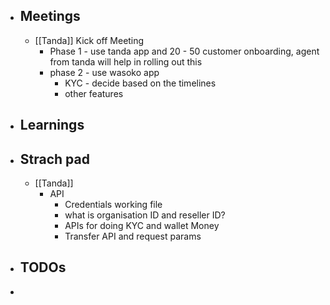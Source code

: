 - ## Meetings
	- [[Tanda]] Kick off Meeting
		- Phase 1 - use tanda app and 20 - 50 customer onboarding, agent from tanda will help in rolling out this
		- phase 2 - use wasoko app
			- KYC - decide based on the timelines
			- other features
- ## Learnings
- ## Strach pad
	- [[Tanda]]
		- API
			- Credentials working file
			- what is organisation ID and reseller ID?
			- APIs for doing KYC and wallet Money
			- Transfer API and request params
- ## TODOs
-